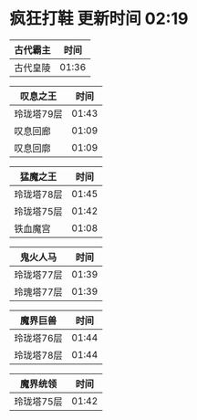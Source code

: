# 疯狂打鞋 更新时间 02:19

| 古代霸主   | 时间    |
|--------|-------|
| 古代皇陵 | 01:36 |

| 叹息之王   | 时间    |
|--------|-------|
| 玲珑塔79层 | 01:43 |
| 叹息回廊 | 01:09 |
| 叹息回廓 | 01:09 |

| 猛魔之王   | 时间    |
|--------|-------|
| 玲珑塔78层 | 01:45 |
| 玲珑塔75层 | 01:42 |
| 铁血魔宫 | 01:08 |

| 鬼火人马   | 时间    |
|--------|-------|
| 玲珑塔77层 | 01:39 |
| 玲瑰塔77层 | 01:39 |

| 魔界巨兽   | 时间    |
|--------|-------|
| 玲珑塔76层 | 01:44 |
| 玲珑塔78层 | 01:44 |

| 魔界统领   | 时间    |
|--------|-------|
| 玲珑塔75层 | 01:42 |
